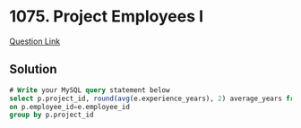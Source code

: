 # 1075. Project Employees I

[Question Link](https://leetcode.com/problems/project-employees-i/)
## Solution
```sql
# Write your MySQL query statement below
select p.project_id, round(avg(e.experience_years), 2) average_years from Project p join Employee e
on p.employee_id=e.employee_id
group by p.project_id
```

